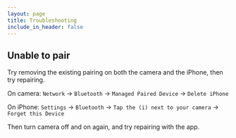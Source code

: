 ```yaml
---
layout: page
title: Troubleshooting
include_in_header: false
---
```


## Unable to pair

Try removing the existing pairing on both the camera and the iPhone, then try repairing.

On camera: `Network` -> `Bluetooth` -> `Managed Paired Device` -> `Delete iPhone`

On iPhone: `Settings` -> `Bluetooth` -> `Tap the (i) next to your camera` -> `Forget this Device`

Then turn camera off and on again, and try repairing with the app.


